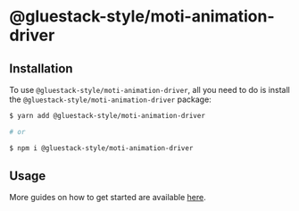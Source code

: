 # @gluestack-style/moti-animation-driver

## Installation

To use `@gluestack-style/moti-animation-driver`, all you need to do is install the
`@gluestack-style/moti-animation-driver` package:

```sh
$ yarn add @gluestack-style/moti-animation-driver

# or

$ npm i @gluestack-style/moti-animation-driver
```

## Usage

More guides on how to get started are available
[here](https://gluestack.io/style).
